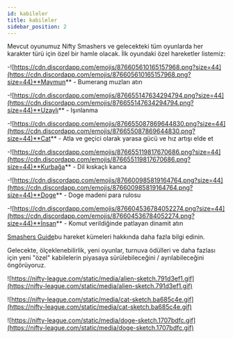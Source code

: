 ```yaml
---
id: kabileler
title: kabileler
sidebar_position: 2
---
```


Mevcut oyunumuz Nifty Smashers ve gelecekteki tüm oyunlarda her karakter türü için özel bir hamle olacak. İlk oyundaki özel hareketler listemiz:

-![https://cdn.discordapp.com/emojis/876605610165157968.png?size=44](https://cdn.discordapp.com/emojis/876605610165157968.png?size=44)**Maymun** - Bumerang muzları atın

-![https://cdn.discordapp.com/emojis/876655147634294794.png?size=44](https://cdn.discordapp.com/emojis/876655147634294794.png?size=44)**Uzaylı** - Işınlanma

-![https://cdn.discordapp.com/emojis/876655087869644830.png?size=44](https://cdn.discordapp.com/emojis/876655087869644830.png?size=44)**Cat** - Atla ve geçici olarak yarasa gücü ve hız artışı elde et

-![https://cdn.discordapp.com/emojis/876655119817670686.png?size=44](https://cdn.discordapp.com/emojis/876655119817670686.png?size=44)**Kurbağa** - Dil kıskaçlı kanca

-![https://cdn.discordapp.com/emojis/876600985819164764.png?size=44](https://cdn.discordapp.com/emojis/876600985819164764.png?size=44)**Doge** - Doge madeni para rulosu

-![https://cdn.discordapp.com/emojis/876604536784052274.png?size=44](https://cdn.discordapp.com/emojis/876604536784052274.png?size=44)**İnsan** - Komut verildiğinde patlayan dinamit atın

[Smashers Guide](/guides/nifty-smashers/tribes)bu hareket kümeleri hakkında daha fazla bilgi edinin.

Gelecekte, ölçeklenebilirlik, yeni oyunlar, turnuva ödülleri ve daha fazlası için yeni "özel" kabilelerin piyasaya sürülebileceğini / ayrılabileceğini öngörüyoruz.

![https://nifty-league.com/static/media/alien-sketch.791d3ef1.gif](https://nifty-league.com/static/media/alien-sketch.791d3ef1.gif)

![https://nifty-league.com/static/media/cat-sketch.ba685c4e.gif](https://nifty-league.com/static/media/cat-sketch.ba685c4e.gif)

![https://nifty-league.com/static/media/doge-sketch.1707bdfc.gif](https://nifty-league.com/static/media/doge-sketch.1707bdfc.gif)

